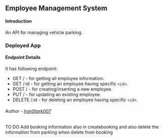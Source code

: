 ## Employee Management System

#### Introduction
An API for managing vehicle parking.

### Deployed App


#### Endpoint Details

It has following endpoint:

- GET / - for getting all employee information.
- GET /:id - for getting an employee having specific `<id>`.
- POST / - for creating/inserting a new employee.
- PUT / - for updating an existing employee.
- DELETE /:id - for deleting an employee having specific `<id>`.

###### Author - [IronStark007](https://github.com/IronStark007)


TO DO
Add booking information also in createbooking and also delete the information from parking when delete from booking 